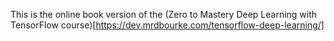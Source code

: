 This is the online book version of the (Zero to Mastery Deep Learning with TensorFlow course)[https://dev.mrdbourke.com/tensorflow-deep-learning/]
